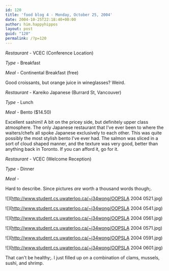 ```yaml
---
id: 120
title: 'food blog 4 - Monday, October 25, 2004'
date: 2004-10-25T22:18:40+00:00
author: him.happyhippos
layout: post
guid: "120"
permalink: /?p=120
---
```

_Restaurant_ - VCEC (Conference Location)
  
  
_Type_ - Breakfast
  
  
_Meal_ - Continental Breakfast (free)

Good croissants, but orange juice in wineglasses? Weird.

_Restaurant_ - Kareiko Japanese (Burrard St, Vancouver)
  
  
_Type_ - Lunch
  
  
_Meal_ - Bento ($14.50)

Excellent sashimi! A bit on the pricey side, but definitely upper class atmosphere. The only Japanese restaurant that I've ever been to where the waiters/chefs all spoke Japanese exclusively to each other. This was quite possibly the most stylish bento I've ever had. The salmon was sliced in a sort of cloud shaped manner, and the texture was very good, better than anything back in Toronto. If you can afford it, go for it.

_Restaurant_ - VCEC (Welcome Reception)
  
  
_Type_ - Dinner
  
  
_Meal_ - 

Hard to describe. Since pictures _are_ worth a thousand words though;.
  
  
![](http://www.student.cs.uwaterloo.ca/~j34wong/OOPSLA 2004 0521.jpg)
  
  
![](http://www.student.cs.uwaterloo.ca/~j34wong/OOPSLA 2004 0541.jpg)
  
  
![](http://www.student.cs.uwaterloo.ca/~j34wong/OOPSLA 2004 0561.jpg)
  
  
![](http://www.student.cs.uwaterloo.ca/~j34wong/OOPSLA 2004 0571.jpg)
  
  
![](http://www.student.cs.uwaterloo.ca/~j34wong/OOPSLA 2004 0591.jpg)
  
  
![](http://www.student.cs.uwaterloo.ca/~j34wong/OOPSLA 2004 0601.jpg)

That can't be healthy;. I just filled up on a combination of clams, mussels, sushi, and shrimp.